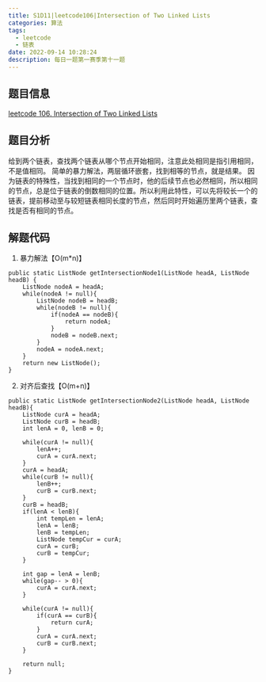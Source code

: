 ```yaml
---
title: S1D11|leetcode106|Intersection of Two Linked Lists
categories: 算法
tags:
  - leetcode
  - 链表
date: 2022-09-14 10:28:24
description: 每日一题第一赛季第十一题
---
```

## 题目信息
[leetcode 106. Intersection of Two Linked Lists](https://leetcode.com/problems/intersection-of-two-linked-lists/)
## 题目分析
给到两个链表，查找两个链表从哪个节点开始相同，注意此处相同是指引用相同，不是值相同。
简单的暴力解法，两层循环嵌套，找到相等的节点，就是结果。
因为链表的特殊性，当找到相同的一个节点时，他的后续节点也必然相同，所以相同的节点，总是位于链表的倒数相同的位置。所以利用此特性，可以先将较长一个的链表，提前移动至与较短链表相同长度的节点，然后同时开始遍历里两个链表，查找是否有相同的节点。
## 解题代码

1. 暴力解法【O(m*n)】
~~~
public static ListNode getIntersectionNode1(ListNode headA, ListNode headB) {
    ListNode nodeA = headA;
    while(nodeA != null){
        ListNode nodeB = headB;
        while(nodeB != null){
            if(nodeA == nodeB){
                return nodeA;
            }
            nodeB = nodeB.next;
        }
        nodeA = nodeA.next;
    }
    return new ListNode();
}
~~~

2. 对齐后查找【O(m+n)】
~~~
public static ListNode getIntersectionNode2(ListNode headA, ListNode headB){
    ListNode curA = headA;
    ListNode curB = headB;
    int lenA = 0, lenB = 0;

    while(curA != null){
        lenA++;
        curA = curA.next;
    }
    curA = headA;
    while(curB != null){
        lenB++;
        curB = curB.next;
    }
    curB = headB;
    if(lenA < lenB){
        int tempLen = lenA;
        lenA = lenB;
        lenB = tempLen;
        ListNode tempCur = curA;
        curA = curB;
        curB = tempCur;
    }

    int gap = lenA = lenB;
    while(gap-- > 0){
        curA = curA.next;
    }

    while(curA != null){
        if(curA == curB){
            return curA;
        }
        curA = curA.next;
        curB = curB.next;
    }

    return null;
}
~~~